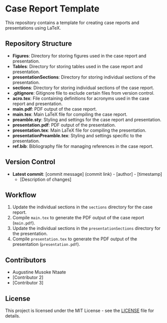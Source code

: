 # Case Report Template

This repository contains a template for creating case reports and presentations using LaTeX.

## Repository Structure

- **Figures**: Directory for storing figures used in the case report and presentation.
- **Tables**: Directory for storing tables used in the case report and presentation.
- **presentationSections**: Directory for storing individual sections of the presentation.
- **sections**: Directory for storing individual sections of the case report.
- **.gitignore**: Gitignore file to exclude certain files from version control.
- **acro.tex**: File containing definitions for acronyms used in the case report and presentation.
- **main.pdf**: PDF output of the case report.
- **main.tex**: Main LaTeX file for compiling the case report.
- **preamble.sty**: Styling and settings for the case report and presentation.
- **presentation.pdf**: PDF output of the presentation.
- **presentation.tex**: Main LaTeX file for compiling the presentation.
- **presentationPreamble.tex**: Styling and settings specific to the presentation.
- **ref.bib**: Bibliography file for managing references in the case report.

## Version Control

- **Latest commit**: [commit message] (commit link) - [author] - [timestamp]
  - [Description of changes]
  
## Workflow

1. Update the individual sections in the `sections` directory for the case report.
2. Compile `main.tex` to generate the PDF output of the case report (`main.pdf`).
3. Update the individual sections in the `presentationSections` directory for the presentation.
4. Compile `presentation.tex` to generate the PDF output of the presentation (`presentation.pdf`).

## Contributors

- Augustine Musoke Ntaate
- [Contributor 2]
- [Contributor 3]

## License

This project is licensed under the MIT License - see the [LICENSE](LICENSE) file for details.
